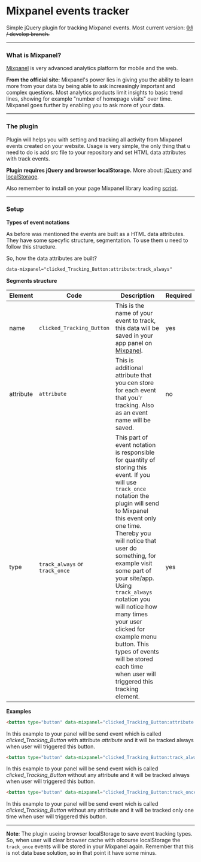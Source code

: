 # Mixpanel events tracker
Simple jQuery plugin for tracking Mixpanel events. Most current version: ~~[0.1](https://github.com/lukasborawski/mixtracker/tree/version/0.1 "mixtracker") / develop branch.~~

---
### What is Mixpanel?


[Mixpanel](https://mixpanel.com/ "Mixpanel") is very advanced analytics platform for mobile and the web.

**From the official site:**
Mixpanel's power lies in giving you the ability to learn more from your data by being able to ask increasingly important and complex questions. Most analytics products limit insights to basic trend lines, showing for example "number of homepage visits" over time. Mixpanel goes further by enabling you to ask more of your data.

---

### The plugin
Plugin will helps you with setting and tracking all activity from Mixpanel events created on your website. Usage is very simple, the only thing that u need to do is add src file to your repository and set HTML data attributes with track events.

**Plugin requires jQuery and browser localStorage.**
More about: [jQuery](http://jquery.com/ "jQuery") and [localStorage](http://www.w3schools.com/html/html5_webstorage.asp "localStorage").

Also remember to install on your page Mixpanel library loading [script](https://mixpanel.com/help/reference/javascript "Mixpanel JS").

---

### Setup

**Types of event notations**

As before was mentioned the events are built as a HTML data attributes. They have some specyfic structure, segmentation. To use them u need to follow this structure.

So, how the data attributes are built?

```html
data-mixpanel="clicked_Tracking_Button:attribute:track_always"
```

**Segments structure**

Element | Code | Description | Required
------- | --------- | ------- | ------ |
name      | `clicked_Tracking_Button` | This is the name of your event to track, this data will be saved in your app panel on [Mixpanel](https://mixpanel.com/ "Mixpanel"). | yes
attribute       | `attribute` | This is additional attribute that you cen store for each event that you'r tracking. Also as an event name will be saved. | no
type   | `track_always` or `track_once` | This part of event notation is responsible for quantity of storing this event. If you will use `track_once` notation the plugin will send to Mixpanel this event only one time. Thereby you will notice that user do something, for example visit some part of your site/app. Using `track_always` notation you will notice how many times your user clicked for example menu button. This types of events will be stored each time when user will triggered this tracking element. | yes

**Examples**

```html
<button type="button" data-mixpanel="clicked_Tracking_Button:attribute:track_always">mixpanel</button>
```

In this example to your panel will be send event which is called *clicked_Tracking_Button* with attribute *attribute* and it will be tracked always when user will triggered this button.

```html
<button type="button" data-mixpanel="clicked_Tracking_Button:track_always">mixpanel</button>
```

In this example to your panel will be send event wich is called *clicked_Tracking_Button* without any attribute and it will be tracked always when user will triggered this button.

```html
<button type="button" data-mixpanel="clicked_Tracking_Button:track_once">mixpanel</button>
```

In this example to your panel will be send event wich is called *clicked_Tracking_Button* without any attribute and it will be tracked only one time when user will triggered this button.

---

**Note**: The plugin useing browser localStorage to save event tracking types. So, when user will clear browser cache with ofcourse localStorage the `track_once` events will be stored in your Mixpanel again. Remember that this is not data base solution, so in that point it have some minus.













